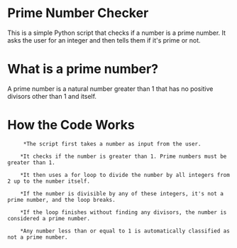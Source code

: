 # Prime Number Checker
This is a simple Python script that checks if a number is a prime number. It asks the user for an integer and then tells them if it's prime or not.

# What is a prime number?
A prime number is a natural number greater than 1 that has no positive divisors other than 1 and itself.

# How the Code Works
         *The script first takes a number as input from the user.

        *It checks if the number is greater than 1. Prime numbers must be greater than 1.

        *It then uses a for loop to divide the number by all integers from 2 up to the number itself.

        *If the number is divisible by any of these integers, it's not a prime number, and the loop breaks.

        *If the loop finishes without finding any divisors, the number is considered a prime number.

        *Any number less than or equal to 1 is automatically classified as not a prime number.
